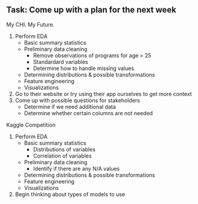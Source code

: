 ## Task: Come up with a plan for the next week
My CHI. My Future. 
1. Perform EDA
   - Basic summary statistics
   - Preliminary data cleaning
      - Remove observations of programs for age > 25
      - Standardard variables
      - Determine how to handle missing values
   - Determining distributions & possible transformations
   - Feature engineering
   - Visualizations
2. Go to their website or try using their app ourselves to get more context
3. Come up with possible questions for stakeholders
   - Determine if we need additional data
   - Determine whether certain columns are not needed

Kaggle Competition 
1. Perform EDA
   - Basic summary statistics
      - Distributions of variables 
      - Correlation of variables 
   - Preliminary data cleaning
      - Identify if there are any N/A values
   - Determining distributions & possible transformations
   - Feature engineering
   - Visualizations
2. Begin thinking about types of models to use 
